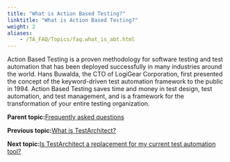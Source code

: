 ```yaml
--- 
title: "What is Action Based Testing?"
linktitle: "What is Action Based Testing?"
weight: 2
aliases: 
    - /TA_FAQ/Topics/faq.what_is_abt.html
---
```


Action Based Testing is a proven methodology for software testing and test automation that has been deployed successfully in many industries around the world. Hans Buwalda, the CTO of LogiGear Corporation, first presented the concept of the keyword-driven test automation framework to the public in 1994. Action Based Testing saves time and money in test design, test automation, and test management, and is a framework for the transformation of your entire testing organization.

**Parent topic:**[Frequently asked questions](/TA_Help/Topics/Support_FAQ.html)

**Previous topic:**[What is TestArchitect?](/TA_FAQ/Topics/faq.what_is_ta.html)

**Next topic:**[Is TestArchitect a replacement for my current test automation tool?](/TA_FAQ/Topics/faq.is_ta_a_replacement.html)

